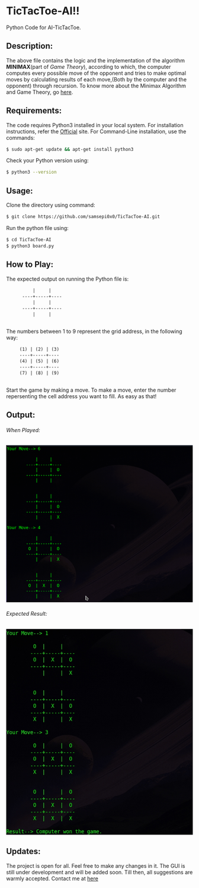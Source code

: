# TicTacToe-AI!!
  Python Code for AI-TicTacToe.
  
## Description:
  The above file contains the logic and the implementation of the algorithm
  **MINIMAX**(part of _Game Theory_), according to which, the computer computes every possible move
  of the opponent and tries to make optimal moves by calculating results of
  each move,(Both by the computer and the opponent) through recursion.
  To know more about the Minimax Algorithm and Game Theory, go [here](https://towardsdatascience.com/game-theory-minimax-f84ee6e4ae6e).

## Requirements:
  The code requires Python3 installed in your local system.
  For installation instructions, refer the [Official](https://www.python.org/downloads/) site.
  For Command-Line installation, use the commands:
  ```bash
  $ sudo apt-get update && apt-get install python3
  ```
  Check your Python version using:
  ```bash
  $ python3 --version
  ```

## Usage:
  Clone the directory using command:
  ```bash
  $ git clone https://github.com/samsepi0x0/TicTacToe-AI.git
  ```
  Run the python file using:
  ```bash
  $ cd TicTacToe-AI
  $ python3 board.py
  ```
## How to Play:
  The expected output on running the Python file is:
  ```
            |     | 
        ----+-----+----
            |     |
        ----+-----+----
            |     |
            
  ```
  The numbers between 1 to 9 represent the grid address, in the following way:
   ```
        (1) | (2) | (3) 
        ----+-----+----
        (4) | (5) | (6)
        ----+-----+----
        (7) | (8) | (9)
            
  ```
  Start the game by making a move.
  To make a move, enter the number repersenting the cell address you want to fill.
  As easy as that!
  
## Output:
  ###### When Played:
  
  ![image](https://github.com/samsepi0x0/TicTacToe-AI/blob/master/output1.png)
  
  
  ###### Expected Result:

  
  ![image](https://github.com/samsepi0x0/TicTacToe-AI/blob/master/output2.png)

## Updates:
  The project is open for all. Feel free to make any changes in it.
  The GUI is still under development and will be added soon.
  Till then, all suggestions are warmly accepted.
  Contact me at [here](#) 
